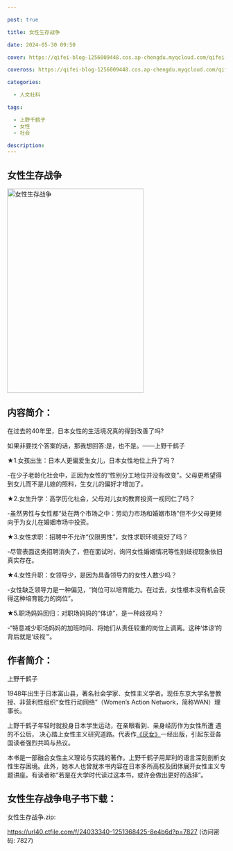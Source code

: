 ```yaml
---

post: true

title: 女性生存战争

date: 2024-05-30 09:50

cover: https://qifei-blog-1256009448.cos.ap-chengdu.myqcloud.com/qifei-blog/64c6f9281ddac507ccbeb9ba.jpg

coveross: https://qifei-blog-1256009448.cos.ap-chengdu.myqcloud.com/qifei-blog/64c6f9281ddac507ccbeb9ba.jpg

categories:

  - 人文社科

tags:

  - 上野千鹤子
  - 女性
  - 社会

description:
---
```


## 女性生存战争

<img alt="女性生存战争" class="aligncenter loaded" data-was-processed="true" decoding="async" fetchpriority="high" height="471" src="https://qifei-blog-1256009448.cos.ap-chengdu.myqcloud.com/qifei-blog/64c6f9281ddac507ccbeb9ba.jpg" style="cursor: zoom-in;" width="314"/>

## 内容简介：

在过去的40年里，日本女性的生活境况真的得到改善了吗?

如果非要找个答案的话，那我想回答:是，也不是。——上野千鹤子

★1.女孩出生：日本人更偏爱生女儿，日本女性地位上升了吗？

-在少子老龄化社会中，正因为女性的“性别分工地位并没有改变”。父母更希望得到女儿而不是儿媳的照料，生女儿的偏好才增加了。

★2.女生升学：高学历化社会，父母对儿女的教育投资一视同仁了吗？

-虽然男性与女性都“处在两个市场之中：劳动力市场和婚姻市场”但不少父母更倾向于为女儿在婚姻市场中投资。

★3.女性求职：招聘中不允许“仅限男性”，女性求职环境变好了吗？

-尽管表面这类招聘消失了，但在面试时，询问女性婚姻情况等性别歧视现象依旧真实存在。

★4.女性升职：女领导少，是因为具备领导力的女性人数少吗？

-女性缺乏领导力是一种偏见，“岗位可以培育能力。在过去，女性根本没有机会获得这种培育能力的岗位”。

★5.职场妈妈回归：对职场妈妈的“体谅”，是一种歧视吗？

-“特意减少职场妈妈的加班时间、将她们从责任较重的岗位上调离。这种‘体谅’的背后就是‘歧视’”。

## 作者简介：

上野千鹤子

1948年出生于日本富山县，著名社会学家、女性主义学者。现任东京大学名誉教授、非营利性组织“女性行动网络”（Women’s Action Network，简称WAN）理事长。

上野千鹤子年轻时就投身日本学生运动，在亲眼看到、亲身经历作为女性所遭 遇的不公后， 决心踏上女性主义研究道路。代表作<a href="https://www.huibooks.com/12412.html">《厌女》</a>一经出版，引起东亚各国读者强烈共鸣与热议。

本书是一部融合女性主义理论与实践的著作。上野千鹤子用犀利的语言深刻剖析女性生存困境。此外，她本人也曾就本书内容在日本多所高校及团体展开女性主义专题讲座。有读者称“若是在大学时代读过这本书，或许会做出更好的选择”。

## 女性生存战争电子书下载：

女性生存战争.zip: 

https://url40.ctfile.com/f/24033340-1251368425-8e4b6d?p=7827 (访问密码: 7827)
